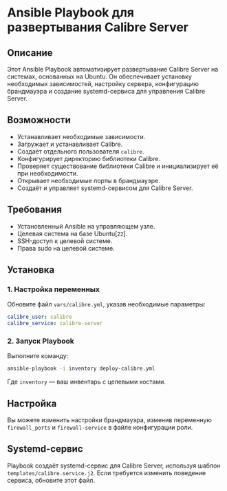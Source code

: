 # Ansible Playbook для развертывания Calibre Server

## Описание

Этот Ansible Playbook автоматизирует развертывание Calibre Server на системах, основанных на Ubuntu. Он обеспечивает установку необходимых зависимостей, настройку сервера, конфигурацию брандмауэра и создание systemd-сервиса для управления Calibre Server.

## Возможности

- Устанавливает необходимые зависимости.
- Загружает и устанавливает Calibre.
- Создаёт отдельного пользователя `calibre`.
- Конфигурирует директорию библиотеки Calibre.
- Проверяет существование библиотеки Calibre и инициализирует её при необходимости.
- Открывает необходимые порты в брандмауэре.
- Создаёт и управляет systemd-сервисом для Calibre Server.

## Требования

- Установленный Ansible на управляющем узле.
- Целевая система на базе Ubuntu[`22`].
- SSH-доступ к целевой системе.
- Права sudo на целевой системе.

## Установка

### 1. Настройка переменных

Обновите файл `vars/calibre.yml`, указав необходимые параметры:

```yaml
calibre_user: calibre
calibre_service: calibre-server
```

### 2. Запуск Playbook

Выполните команду:

```sh
ansible-playbook -i inventory deploy-calibre.yml
```

Где `inventory` — ваш инвентарь с целевыми хостами.

## Настройка

Вы можете изменить настройки брандмауэра, изменив переменную `firewall_ports` и `firewall-service` в файле конфигурации роли.

## Systemd-сервис

Playbook создаёт systemd-сервис для Calibre Server, используя шаблон `templates/calibre.service.j2`. Если требуется изменить поведение сервиса, обновите этот файл.
